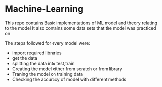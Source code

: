 # Machine-Learning

This repo contains Basic implementations of ML model and theory relating to the model
It also contains some data sets that the model was practiced on

The steps followed for every model were:
- import required libraries 
- get the data
- splitting the data into test,train
- Creating the model either from scratch or from library
- Traning the model on training data
- Checking the accuracy of model with different methods
